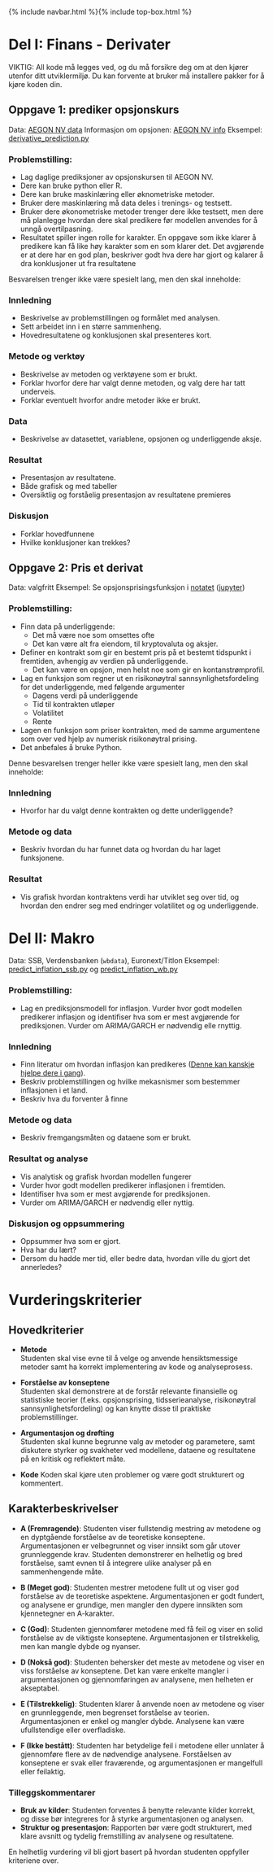 {% include navbar.html %}{% include top-box.html %}
# Del I: Finans - Derivater

VIKTIG: All kode må legges ved, og du må forsikre deg om at den kjører utenfor ditt utviklermiljø. Du kan forvente at bruker må installere pakker for å kjøre koden din. 

## Oppgave 1: prediker opsjonskurs

Data: [AEGON NV data](data/derivative.csv)
Informasjon om opsjonen: [AEGON NV info](info_option.html)
Eksempel:  [derivative_prediction.py](derivative_prediction.py)


### Problemstilling:
  * Lag daglige prediksjoner av opsjonskursen til AEGON NV.
  * Dere kan bruke python eller R.
  * Dere kan bruke maskinlæring eller øknometriske metoder.
  * Bruker dere maskinlæring må data deles i trenings- og testsett.
  * Bruker dere økonometriske metoder trenger dere ikke testsett, men dere må planlegge hvordan dere skal predikere før modellen anvendes for å unngå overtilpasning.
  * Resultatet spiller ingen rolle for karakter. En oppgave som ikke klarer å predikere kan få like høy karakter som en som klarer det. Det avgjørende er at dere har en god plan, beskriver godt hva dere har gjort og kalarer å dra konklusjoner ut fra resultatene

Besvarelsen trenger ikke være spesielt lang, men den skal inneholde:

### Innledning

  * Beskrivelse av problemstillingen og formålet med analysen. 
  * Sett arbeidet inn i en større sammenheng.
  * Hovedresultatene og konklusjonen skal presenteres kort.
  
### Metode og verktøy

  * Beskrivelse av metoden og verktøyene som er brukt.
  * Forklar hvorfor dere har valgt denne metoden, og valg dere har tatt underveis.
  * Forklar eventuelt hvorfor andre metoder ikke er brukt.
  
### Data
  * Beskrivelse av datasettet, variablene, opsjonen og underliggende aksje.

### Resultat
  * Presentasjon av resultatene.
  * Både grafisk og med tabeller
  * Oversiktlig og forståelig presentasjon av resultatene premieres
  
### Diskusjon
  * Forklar hovedfunnene
  * Hvilke konklusjoner kan trekkes?
  
  
## Oppgave 2: Pris et derivat

Data: valgfritt
Eksempel:  Se opsjonsprisingsfunksjon i [notatet](/lectures_es/derivatives.html) ([jupyter](lectures_es/derivatives.ipynb))

### Problemstilling:

* Finn data på underliggende: 
  * Det må være noe som omsettes ofte
  * Det kan være alt fra eiendom, til kryptovaluta og aksjer. 
* Definer en kontrakt som gir en bestemt pris på et bestemt tidspunkt i fremtiden, avhengig av verdien på underliggende.
  * Det kan være en opsjon, men helst noe som gir en kontanstrømprofil. 
* Lag en funksjon som regner ut en risikonøytral sannsynlighetsfordeling for det underliggende, med følgende argumenter
  * Dagens verdi på underliggende
  * Tid til kontrakten utløper
  * Volatilitet
  * Rente
* Lagen en funksjon som priser kontrakten, med de samme argumentene som over ved hjelp av numerisk risikonøytral prising. 
* Det anbefales å bruke Python. 


Denne besvarelsen trenger heller ikke være spesielt lang, men den skal inneholde:

### Innledning

  * Hvorfor har du valgt denne kontrakten og dette underliggende?
  
### Metode og data

  * Beskriv hvordan du har funnet data og hvordan du har laget funksjonene.

### Resultat
  * Vis grafisk hvordan kontraktens verdi har utviklet seg over tid, og hvordan den endrer seg med endringer volatilitet og og underliggende.
  

# Del II: Makro
  Data: SSB, Verdensbanken (`wbdata`), Euronext/Titlon
  Eksempel: [predict_inflation_ssb.py](predict_inflation_ssb.py) og [predict_inflation_wb.py](predict_inflation_wb.py)

### Problemstilling:
  * Lag en prediksjonsmodell for inflasjon. Vurder hvor godt modellen predikerer inflasjon og identifiser hva som er mest avgjørende for prediksjonen. Vurder om ARIMA/GARCH er nødvendig elle rnyttig. 

### Innledning
  * Finn literatur om hvordan inflasjon kan predikeres ([Denne kan kanskje hjelpe dere i gang](../../reading/Stock%20and%20Watson%20(2007).pdf)).
  * Beskriv problemstillingen og hvilke mekasnismer som bestemmer inflasjonen i et land.
  * Beskriv hva du forventer å finne

### Metode og data
  * Beskriv fremgangsmåten og dataene som er brukt.

### Resultat og analyse
  * Vis analytisk og grafisk hvordan modellen fungerer
  * Vurder hvor godt modellen predikerer inflasjonen i fremtiden.
  * Identifiser hva som er mest avgjørende for prediksjonen.
  * Vurder om ARIMA/GARCH er nødvendig eller nyttig.
  
### Diskusjon og oppsummering
  * Oppsummer hva som er gjort. 
  * Hva har du lært? 
  * Dersom du hadde mer tid, eller bedre data, hvordan ville du gjort det annerledes?



# Vurderingskriterier

## Hovedkriterier


- **Metode**  
  Studenten skal vise evne til å velge og anvende hensiktsmessige metoder samt ha korrekt implementering av kode og analyseprosess.

- **Forståelse av konseptene**  
  Studenten skal demonstrere at de forstår relevante finansielle og statistiske teorier (f.eks. opsjonsprising, tidsserieanalyse, risikonøytral sannsynlighetsfordeling) og kan knytte disse til praktiske problemstillinger.

- **Argumentasjon og drøfting**  
  Studenten skal kunne begrunne valg av metoder og parametere, samt diskutere styrker og svakheter ved modellene, dataene og resultatene på en kritisk og reflektert måte.

- **Kode**
  Koden skal kjøre uten problemer og være godt strukturert og kommentert. 

## Karakterbeskrivelser

- **A (Fremragende)**: Studenten viser fullstendig mestring av metodene og en dyptgående forståelse av de teoretiske konseptene. Argumentasjonen er velbegrunnet og viser innsikt som går utover grunnleggende krav. Studenten demonstrerer en helhetlig og bred forståelse, samt evnen til å integrere ulike analyser på en sammenhengende måte.

- **B (Meget god)**: Studenten mestrer metodene fullt ut og viser god forståelse av de teoretiske aspektene. Argumentasjonen er godt fundert, og analysene er grundige, men mangler den dypere innsikten som kjennetegner en A-karakter.

- **C (God)**: Studenten gjennomfører metodene med få feil og viser en solid forståelse av de viktigste konseptene. Argumentasjonen er tilstrekkelig, men kan mangle dybde og nyanser.

- **D (Nokså god)**: Studenten behersker det meste av metodene og viser en viss forståelse av konseptene. Det kan være enkelte mangler i argumentasjonen og gjennomføringen av analysene, men helheten er akseptabel.

- **E (Tilstrekkelig)**: Studenten klarer å anvende noen av metodene og viser en grunnleggende, men begrenset forståelse av teorien. Argumentasjonen er enkel og mangler dybde. Analysene kan være ufullstendige eller overfladiske.

- **F (Ikke bestått)**: Studenten har betydelige feil i metodene eller unnlater å gjennomføre flere av de nødvendige analysene. Forståelsen av konseptene er svak eller fraværende, og argumentasjonen er mangelfull eller feilaktig.

### Tilleggskommentarer

- **Bruk av kilder**: Studenten forventes å benytte relevante kilder korrekt, og disse bør integreres for å styrke argumentasjonen og analysen.
- **Struktur og presentasjon**: Rapporten bør være godt strukturert, med klare avsnitt og tydelig fremstilling av analysene og resultatene.

En helhetlig vurdering vil bli gjort basert på hvordan studenten oppfyller kriteriene over.


